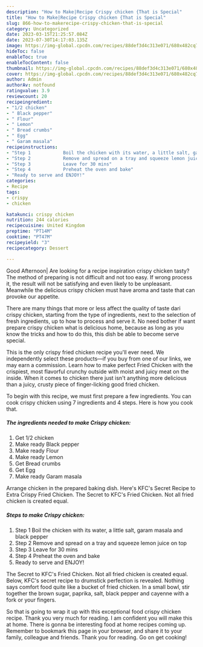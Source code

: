```yaml
---
description: "How to Make|Recipe Crispy chicken {That is Special"
title: "How to Make|Recipe Crispy chicken {That is Special"
slug: 866-how-to-makerecipe-crispy-chicken-that-is-special
category: Uncategorized
date: 2023-03-15T21:25:57.084Z
date: 2023-07-30T14:17:03.135Z
image: https://img-global.cpcdn.com/recipes/88def3d4c313e071/680x482cq70/crispy-chicken-recipe-main-photo.jpg
hideToc: false
enableToc: true
enableTocContent: false
thumbnail: https://img-global.cpcdn.com/recipes/88def3d4c313e071/680x482cq70/crispy-chicken-recipe-main-photo.jpg
cover: https://img-global.cpcdn.com/recipes/88def3d4c313e071/680x482cq70/crispy-chicken-recipe-main-photo.jpg
author: Admin
authorAv: notfound
ratingvalue: 3.9
reviewcount: 20
recipeingredient:
- "1/2 chicken"
- " Black pepper"
- " Flour"
- " Lemon"
- " Bread crumbs"
- " Egg"
- " Garam masala"
recipeinstructions:
- "Step 1            Boil the chicken with its water, a little salt, garam masala and black pepper"
- "Step 2            Remove and spread on a tray and squeeze lemon juice on top"
- "Step 3            Leave for 30 mins"
- "Step 4            Preheat the oven and bake"
- "Ready to serve and ENJOY!"
categories:
- Recipe
tags:
- crispy
- chicken

katakunci: crispy chicken 
nutrition: 244 calories
recipecuisine: United Kingdom
preptime: "PT14M"
cooktime: "PT47M"
recipeyield: "3"
recipecategory: Dessert

---
```



Good Afternoon| Are looking for a recipe inspiration crispy chicken tasty? The method of preparing is not difficult and not too easy. If wrong process it, the result will not be satisfying and even likely to be unpleasant. Meanwhile the delicious crispy chicken must have aroma and taste that can provoke our appetite.






There are many things that more or less affect the quality of taste dari crispy chicken, starting from the type of ingredients, next to the selection of fresh ingredients, up to how to process and serve it. No need bother if want prepare crispy chicken what is delicious home, because as long as you know the tricks and how to do this, this dish be able to become serve special.


This is the only crispy fried chicken recipe you&#39;ll ever need. We independently select these products—if you buy from one of our links, we may earn a commission. Learn how to make perfect Fried Chicken with the crispiest, most flavorful crunchy outside with moist and juicy meat on the inside. When it comes to chicken there just isn&#39;t anything more delicious than a juicy, crusty piece of finger-licking good fried chicken.


To begin with this recipe, we must first prepare a few ingredients. You can cook crispy chicken using 7 ingredients and 4 steps. Here is how you cook that.

<!--inarticleads1-->

##### The ingredients needed to make Crispy chicken:

1. Get 1/2 chicken
1. Make ready  Black pepper
1. Make ready  Flour
1. Make ready  Lemon
1. Get  Bread crumbs
1. Get  Egg
1. Make ready  Garam masala


Arrange chicken in the prepared baking dish. Here&#39;s KFC&#39;s Secret Recipe to Extra Crispy Fried Chicken. The Secret to KFC&#39;s Fried Chicken. Not all fried chicken is created equal. 

<!--inarticleads2-->

##### Steps to make Crispy chicken:

1. Step 1            Boil the chicken with its water, a little salt, garam masala and black pepper
1. Step 2            Remove and spread on a tray and squeeze lemon juice on top
1. Step 3            Leave for 30 mins
1. Step 4            Preheat the oven and bake
1. Ready to serve and ENJOY!

The Secret to KFC&#39;s Fried Chicken. Not all fried chicken is created equal. Below, KFC&#39;s secret recipe to drumstick perfection is revealed. Nothing says comfort food quite like a bucket of fried chicken. In a small bowl, stir together the brown sugar, paprika, salt, black pepper and cayenne with a fork or your fingers. 

So that is going to wrap it up with this exceptional food crispy chicken recipe. Thank you very much for reading. I am confident you will make this at home. There is gonna be interesting food at home recipes coming up. Remember to bookmark this page in your browser, and share it to your family, colleague and friends. Thank you for reading. Go on get cooking!
